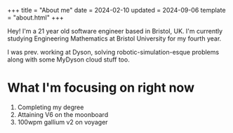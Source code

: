 +++
title = "About me"
date = 2024-02-10
updated = 2024-09-06
template = "about.html"
+++

Hey! I'm a 21 year old software engineer based in Bristol, UK. I'm currently studying Engineering Mathematics at Bristol University for my fourth year.

I was prev. working at Dyson, solving robotic-simulation-esque problems along with some MyDyson cloud stuff too.

# What I'm focusing on right now
1. Completing my degree
2. Attaining V6 on the moonboard
3. 100wpm gallium v2 on voyager